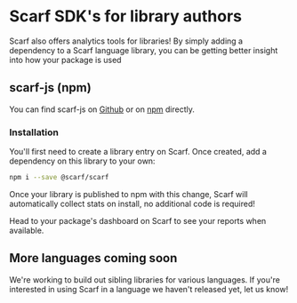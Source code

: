 # Scarf SDK's for library authors

Scarf also offers analytics tools for libraries! By simply adding a dependency
to a Scarf language library, you can be getting better insight into how your
package is used

## scarf-js (npm)

You can find scarf-js on [Github](https://github.com/scarf-sh/scarf-js) or on
[npm](https://www.npmjs.com/package/@scarf/scarf) directly.

### Installation

You'll first need to create a library entry on Scarf. Once created, add a
dependency on this library to your own:

```bash
npm i --save @scarf/scarf
```

Once your library is published to npm with this change, Scarf will automatically
collect stats on install, no additional code is required!

Head to your package's dashboard on Scarf to see your reports when available.

## More languages coming soon

We're working to build out sibling libraries for various languages. If you're
interested in using Scarf in a language we haven't released yet, let us know!

